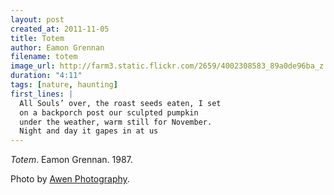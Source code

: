 ```yaml
---
layout: post
created_at: 2011-11-05
title: Totem
author: Eamon Grennan
filename: totem
image_url: http://farm3.static.flickr.com/2659/4002308583_89a0de96ba_z.jpg
duration: "4:11"
tags: [nature, haunting]
first_lines: |
  All Souls’ over, the roast seeds eaten, I set
  on a backporch post our sculpted pumpkin
  under the weather, warm still for November.
  Night and day it gapes in at us
---
```


_Totem_.  Eamon Grennan.  1987.

Photo by [Awen Photography](http://www.awen-photography.com/).

